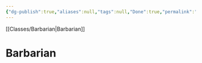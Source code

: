 ```yaml
---
{"dg-publish":true,"aliases":null,"tags":null,"Done":true,"permalink":"/classes/spelllists/barbarian-spelllist/","dgHomeLink":false,"dgPassFrontmatter":true}
---
```


[[Classes/Barbarian|Barbarian]]
# Barbarian
